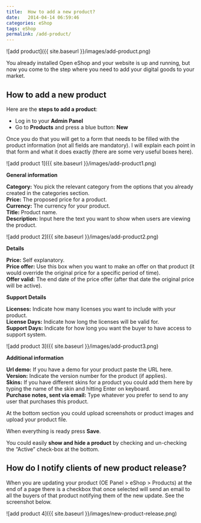 ```yaml
---
title:  How to add a new product?
date:   2014-04-14 06:59:46
categories: eShop
tags: eShop
permalink: /add-product/
---
```

![add product]({{ site.baseurl }}/images/add-product.png)

You already installed Open eShop and your website is up and running, but now you come to the step where you need to add your digital goods to your market.

## How to add a new product

Here are the **steps to add a product**:

+ Log in to your **Admin Panel**
+ Go to **Products** and press a blue button: **New**

Once you do that you will get to a form that needs to be filled with the product information (not all fields are mandatory). I will explain each point in that form and what it does exactly (there are some very useful boxes here).

![add product 1]({{ site.baseurl }}/images/add-product1.png)

**General information**

**Category:** You pick the relevant category from the options that you already created in the categories section.<br>
**Price:** The proposed price for a product.<br>
**Currency:** The currency for your product.<br>
**Title:** Product name.<br>
**Description:** Input here the text you want to show when users are viewing the product.

![add product 2]({{ site.baseurl }}/images/add-product2.png)

**Details**

**Price:** Self explanatory.<br>
**Price offer:** Use this box when you want to make an offer on that product (it would override the original price for a specific period of time).<br>
**Offer valid:** The end date of the price offer (after that date the original price will be active).

**Support Details**

**Licenses:** Indicate how many licenses you want to include with your product.<br>
**License Days:** Indicate how long the licenses will be valid for.<br>
**Support Days:** Indicate for how long you want the buyer to have access to support system.<br>

![add product 3]({{ site.baseurl }}/images/add-product3.png)

**Additional information**

**Url demo:** If you have a demo for your product paste the URL here.<br>
**Version:** Indicate the version number for the product (if applies).<br>
**Skins:** If you have different skins for a product you could add them here by typing the name of the skin and hitting Enter on keyboard.<br>
**Purchase notes, sent via email:** Type whatever you prefer to send to any user that purchases this product.

At the bottom section you could upload screenshots or product images and upload your product file.

When everything is ready press **Save**.

You could easily **show and hide a product** by checking and un-checking the “Active” check-box at the bottom.

## How do I notify clients of new product release?

When you are updating your product (OE Panel > eShop > Products) at the end of a page there is a checkbox that once selected will send an email to all the buyers of that product notifying them of the new update. See the screenshot below.

![add product 4]({{ site.baseurl }}/images/new-product-release.png)




























